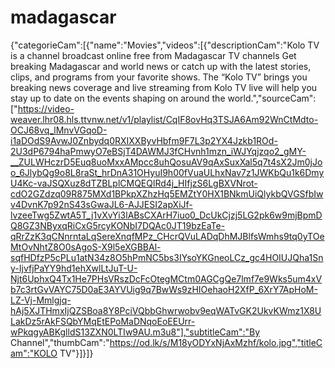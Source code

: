 # madagascar
{"categorieCam":[{"name":"Movies","videos":[{"descriptionCam":"Kolo TV is a channel broadcast online free from Madagascar TV channels
Get breaking Madagascar and world news or catch up with the latest stories, clips, and programs from your favorite shows. The “Kolo TV” brings you breaking news coverage and live streaming from Kolo TV live will help you stay up to date on the events shaping on around the world.","sourceCam":["https://video-weaver.lhr08.hls.ttvnw.net/v1/playlist/CqIF8ovHq3TSJA6Am92WnCtMdto-OCJ68vq_lMnvVGqoD-i1aDOdS9AvwJ0Znbydq0RXIXXByvHbfm9F7L3p2YX4Jzkb1ROd-2U3dP6794haPmwyO7eBSjT4DAWMJ3fCHvnh1mzn_iWJYqjzqo2_gMY-__ZULWHczrD5Euq8uoMxxAMpcc8uhQosuAV9qAxSuxXal5q7t4sX2Jm0jJoo_6JlybQg9o8L8raSt_hrDnA31OHyuI9h00fVuaULhxNav7z1JWKbQu1k6DmyU4Kc-vaJSQXuz8dTZBLplCMQEQlRd4j_HIfjzS6LgBXVNrot-cdO2GZdzq09R875MXd1BPkpXZhzHq5EMZtY0HX1BNkmUiQlykbQVGSfbIwv4DvnK7p92nS43sGwaJL6-AJJESI2apXiJf-lvzeeTwg5ZwtA5T_j1vXvYi3lABsCXArH7iuo0_DcUkCjzj5LG2pk6w9mjBpmDQ8GZ3NByxqRiCxG5rcyKONbI7DQAc0JT19bzEaTe-qRrZzK3qCNnrntaLqSereXnqfMPz_CHcrQVuLADqDhMJBlfsWmhs9tq0yTOeMtOvNhtZ8O0sAgoS-X9l5eXGBBAl-sqfHDfzP5cPLu1atN34z8O5hPmNC5bs3IYsoYKGneoLCz_gc4HOIUJQha1Sny-IjvfjPaYY9hd1ehXwlLtJuT-U-Njt6UphxQ4Tx1He7PHsVRszDcFcOtegMCtm0AGCgQe7lmf7e9Wks5um4xVb7c3rtGvVAYC75D0aE3AYVUig9q7BwWs9zHIOehaoH2XfP_6XrY7ApHoM-LZ-Vj-Mmlgjq-hAj5XJTHmxIjQZSBoa8Y8PciVQbbGhwrwobv9eqWATvGK2UkvKWmz1X8ULakDz5rAkFSQbYMqEtEPoMaDNqoEoEEUrr-wPkqgyABKglldS13ZXN0LTIw9AU.m3u8"],"subtitleCam":"By Channel","thumbCam":"https://od.lk/s/M18yODYxNjAxMzhf/kolo.jpg","titleCam":"KOLO TV"}]}]}
